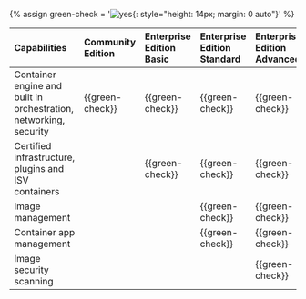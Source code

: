{% assign green-check = '![yes](/docs-korean-docker/engine/installation/images/green-check.svg){: style="height: 14px; margin: 0 auto"}' %}

|  Capabilities                                                                 | Community Edition | Enterprise Edition Basic | Enterprise Edition Standard | Enterprise Edition Advanced |
|:------------------------------------------------------------------|:------------------|:-------------------------|:----------------------------|:----------------------------|
| Container engine and built in orchestration, networking, security | {{green-check}}   | {{green-check}}          | {{green-check}}             | {{green-check}}             |
| Certified infrastructure, plugins and ISV containers              |                   | {{green-check}}          | {{green-check}}             | {{green-check}}             |
| Image management                                                  |                   |                          | {{green-check}}             | {{green-check}}             |
| Container app management                                          |                   |                          | {{green-check}}             | {{green-check}}             |
| Image security scanning                                           |                   |                          |                             | {{green-check}}             |
